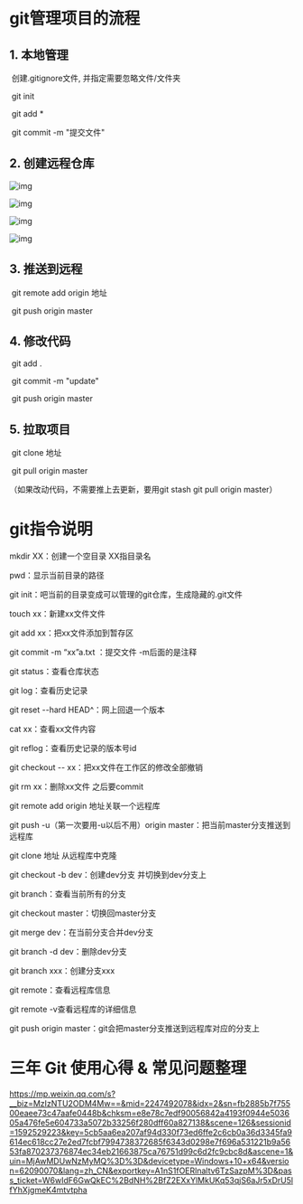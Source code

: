 # git管理项目的流程

## 1. 本地管理

​    创建.gitignore文件, 并指定需要忽略文件/文件夹

​    git init 

​    git add *

​    git commit -m "提交文件"

## 2. 创建远程仓库

![img](https://upload-images.jianshu.io/upload_images/2915863-5ea725bac6c6359c.png?imageMogr2/auto-orient/strip%7CimageView2/2/w/1240) 

![img](https://upload-images.jianshu.io/upload_images/2915863-4c641fd724e30173.png?imageMogr2/auto-orient/strip%7CimageView2/2/w/1240) 

![img](https://upload-images.jianshu.io/upload_images/2915863-270d87be63c7c3dd.png?imageMogr2/auto-orient/strip%7CimageView2/2/w/1240) 

![img](https://upload-images.jianshu.io/upload_images/2915863-9a3e49176b6892fc.png?imageMogr2/auto-orient/strip%7CimageView2/2/w/1240) 



## 3. 推送到远程

​    git remote add origin 地址

​    git push origin master

## 4. 修改代码

​    git add .

​    git commit -m "update"

​    git push origin master

## 5. 拉取项目

​    git clone 地址

​    git pull origin master

  （如果改动代码，不需要推上去更新，要用git stash git pull origin master）



# git指令说明

mkdir XX：创建一个空目录 XX指目录名

pwd：显示当前目录的路径

git init：吧当前的目录变成可以管理的git仓库，生成隐藏的.git文件

touch xx：新建xx文件文件

git add xx：把xx文件添加到暂存区

git commit -m “xx”a.txt ：提交文件 -m后面的是注释

git status：查看仓库状态

git log：查看历史记录

git reset --hard HEAD^：网上回退一个版本

cat xx：查看xx文件内容

git reflog：查看历史记录的版本号id

git checkout -- xx：把xx文件在工作区的修改全部撤销

git rm xx：删除xx文件 之后要commit

git remote add origin 地址关联一个远程库

git push -u（第一次要用-u以后不用）origin master：把当前master分支推送到远程库

git clone 地址 从远程库中克隆

git checkout -b dev：创建dev分支 并切换到dev分支上

git branch：查看当前所有的分支

git checkout master：切换回master分支

git merge dev：在当前分支合并dev分支

git branch -d dev：删除dev分支

git branch xxx：创建分支xxx

git remote：查看远程库信息

git remote -v查看远程库的详细信息

git push origin master：git会把master分支推送到远程库对应的分支上



# 三年 Git 使用心得 & 常见问题整理

 https://mp.weixin.qq.com/s?__biz=MzIzNTU2ODM4Mw==&mid=2247492078&idx=2&sn=fb2885b7f75500eaee73c47aafe0448b&chksm=e8e78c7edf90056842a4193f0944e503605a476fe5e604733a5072b33256f280dff60a827138&scene=126&sessionid=1592529223&key=5cb5aa6ea207af94d330f73ed6ffe2c6cb0a36d3345fa9614ec618cc27e2ed7fcbf7994738372685f6343d0298e7f696a531221b9a5653fa870237376874ec34eb21663875ca76751d99c6d2fc9cbc8d&ascene=1&uin=MjAwMDUwNzMyMQ%3D%3D&devicetype=Windows+10+x64&version=62090070&lang=zh_CN&exportkey=A1nS1fOERlnaltv6TzSazpM%3D&pass_ticket=W6wIdF6GwQkEC%2BdNH%2BfZ2EXxYlMkUKq53qjS6aJr5xDrU5lfYhXjgmeK4mtvtpha 